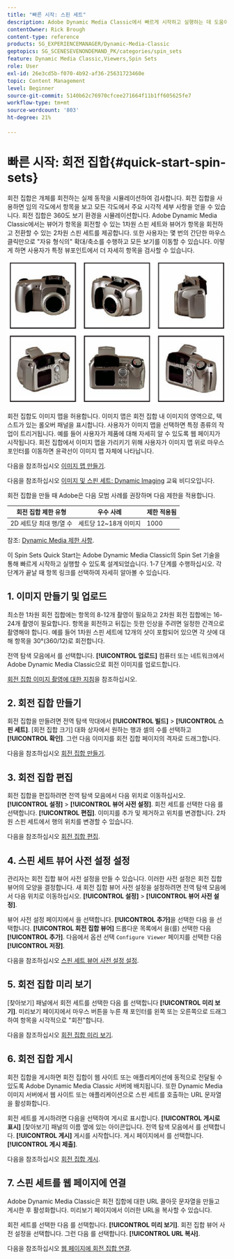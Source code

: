 ```yaml
---
title: "빠른 시작: 스핀 세트"
description: Adobe Dynamic Media Classic에서 빠르게 시작하고 실행하는 데 도움이 되는 소개 및 빠른 스핀 세트 시작입니다.
contentOwner: Rick Brough
content-type: reference
products: SG_EXPERIENCEMANAGER/Dynamic-Media-Classic
geptopics: SG_SCENESEVENONDEMAND_PK/categories/spin_sets
feature: Dynamic Media Classic,Viewers,Spin Sets
role: User
exl-id: 26e3cd5b-f070-4b92-af36-25631723460e
topic: Content Management
level: Beginner
source-git-commit: 5140b62c76970cfcee271664f11b1ff605625fe7
workflow-type: tm+mt
source-wordcount: '803'
ht-degree: 21%

---
```


# 빠른 시작: 회전 집합{#quick-start-spin-sets}

회전 집합은 개체를 회전하는 실제 동작을 시뮬레이션하여 검사합니다. 회전 집합을 사용하면 임의 각도에서 항목을 보고 모든 각도에서 주요 시각적 세부 사항을 얻을 수 있습니다. 회전 집합은 360도 보기 환경을 시뮬레이션합니다. Adobe Dynamic Media Classic에서는 뷰어가 항목을 회전할 수 있는 1차원 스핀 세트와 뷰어가 항목을 회전하고 전환할 수 있는 2차원 스핀 세트를 제공합니다. 또한 사용자는 몇 번의 간단한 마우스 클릭만으로 &quot;자유 형식의&quot; 확대/축소를 수행하고 모든 보기를 이동할 수 있습니다. 이렇게 하면 사용자가 특정 뷰포인트에서 더 자세히 항목을 검사할 수 있습니다.

![회전 집합에 대한 이미지.](/help/using/assets/spin_set.png)

회전 집합도 이미지 맵을 허용합니다. 이미지 맵은 회전 집합 내 이미지의 영역으로, 텍스트가 있는 롤오버 패널을 표시합니다. 사용자가 이미지 맵을 선택하면 특정 종류의 작업이 트리거됩니다. 예를 들어 사용자가 제품에 대해 자세히 알 수 있도록 웹 페이지가 시작됩니다. 회전 집합에서 이미지 맵을 가리키기 위해 사용자가 이미지 맵 위로 마우스 포인터를 이동하면 윤곽선이 이미지 맵 자체에 나타납니다.

다음을 참조하십시오 [이미지 맵 만들기](creating-image-maps.md).

다음을 참조하십시오 [이미지 및 스핀 세트: Dynamic Imaging](https://s7d5.scene7.com/s7viewers/html5/VideoViewer.html?videoserverurl=https://s7d5.scene7.com/is/content/&amp;emailurl=https://s7d5.scene7.com/s7/emailFriend&amp;serverUrl=https://s7d5.scene7.com/is/image/&amp;config=Scene7SharedAssets/Universal_HTML5_Video&amp;contenturl=https://s7d5.scene7.com/skins/&amp;asset=S7tutorials/556_Image%20&amp;%20Spin%20Sets_converted%20renamed_Dynamic%20Imaging-AVS) 교육 비디오입니다.

회전 집합을 만들 때 Adobe은 다음 모범 사례를 권장하며 다음 제한을 적용합니다.

| 회전 집합 제한 유형 | 우수 사례 | 제한 적용됨 |
| --- | --- | --- |
| 2D 세트당 최대 행/열 수 | 세트당 12~18개 이미지 | 1000 |

참조: [Dynamic Media 제한 사항](/help/using/limitations.md).

이 Spin Sets Quick Start는 Adobe Dynamic Media Classic의 Spin Set 기술을 통해 빠르게 시작하고 실행할 수 있도록 설계되었습니다. 1-7 단계를 수행하십시오. 각 단계가 끝날 때 항목 링크를 선택하여 자세히 알아볼 수 있습니다.

## 1. 이미지 만들기 및 업로드

최소한 1차원 회전 집합에는 항목의 8-12개 촬영이 필요하고 2차원 회전 집합에는 16-24개 촬영이 필요합니다. 항목을 회전하고 뒤집는 듯한 인상을 주려면 일정한 간격으로 촬영해야 합니다. 예를 들어 1차원 스핀 세트에 12개의 샷이 포함되어 있으면 각 샷에 대해 항목을 30°(360/12)로 회전합니다.

전역 탐색 모음에서 를 선택합니다. **[!UICONTROL 업로드]** 컴퓨터 또는 네트워크에서 Adobe Dynamic Media Classic으로 회전 이미지를 업로드합니다.

[회전 집합 이미지 촬영에 대한 지침](creating-spin-set.md#guidelines-for-shooting-spin-set-images)을 참조하십시오.

## 2. 회전 집합 만들기

회전 집합을 만들려면 전역 탐색 막대에서 **[!UICONTROL 빌드]** > **[!UICONTROL 스핀 세트]**. [회전 집합 크기] 대화 상자에서 원하는 행과 셀의 수를 선택하고 **[!UICONTROL 확인]**. 그런 다음 이미지를 회전 집합 페이지의 격자로 드래그합니다.

다음을 참조하십시오 [회전 집합 만들기](creating-spin-set.md#creating-a-spin-set).

## 3. 회전 집합 편집

회전 집합을 편집하려면 전역 탐색 모음에서 다음 위치로 이동하십시오. **[!UICONTROL 설정]** > **[!UICONTROL 뷰어 사전 설정]**. 회전 세트를 선택한 다음 를 선택합니다. **[!UICONTROL 편집]**. 이미지를 추가 및 제거하고 위치를 변경합니다. 2차원 스핀 세트에서 행의 위치를 변경할 수 있습니다.

다음을 참조하십시오 [회전 집합 편집](creating-spin-set.md#editing-a-spin-set).

## 4. 스핀 세트 뷰어 사전 설정 설정

관리자는 회전 집합 뷰어 사전 설정을 만들 수 있습니다. 이러한 사전 설정은 회전 집합 뷰어의 모양을 결정합니다. 새 회전 집합 뷰어 사전 설정을 설정하려면 전역 탐색 모음에서 다음 위치로 이동하십시오. **[!UICONTROL 설정]** > **[!UICONTROL 뷰어 사전 설정]**.

뷰어 사전 설정 페이지에서 을 선택합니다. **[!UICONTROL 추가]**&#x200B;을 선택한 다음 을 선택합니다. **[!UICONTROL 회전 집합 뷰어]** 드롭다운 목록에서 을(를) 선택한 다음 **[!UICONTROL 추가]**. 다음에서 옵션 선택 `Configure Viewer` 페이지를 선택한 다음 **[!UICONTROL 저장]**.

다음을 참조하십시오 [스핀 세트 뷰어 사전 설정 설정](setting-spin-set-viewer-presets.md#setting-up-spin-set-viewer-presets).

## 5. 회전 집합 미리 보기

[찾아보기] 패널에서 회전 세트를 선택한 다음 를 선택합니다 **[!UICONTROL 미리 보기]**. 미리보기 페이지에서 마우스 버튼을 누른 채 포인터를 왼쪽 또는 오른쪽으로 드래그하여 항목을 시각적으로 &quot;회전&quot;합니다.

다음을 참조하십시오 [회전 집합 미리 보기](previewing-spin-set.md#previewing-a-spin-set).

## 6. 회전 집합 게시

회전 집합을 게시하면 회전 집합이 웹 사이트 또는 애플리케이션에 동적으로 전달될 수 있도록 Adobe Dynamic Media Classic 서버에 배치됩니다. 또한 Dynamic Media 이미지 서버에서 웹 사이트 또는 애플리케이션으로 스핀 세트를 호출하는 URL 문자열을 활성화합니다.

회전 세트를 게시하려면 다음을 선택하여 게시로 표시합니다. **[!UICONTROL 게시로 표시]** [찾아보기] 패널의 이름 옆에 있는 아이콘입니다. 전역 탐색 모음에서 를 선택합니다. **[!UICONTROL 게시]** 게시를 시작합니다. 게시 페이지에서 를 선택합니다. **[!UICONTROL 게시 제출]**.

다음을 참조하십시오 [회전 집합 게시](publishing-spin-set.md#publishing-a-spin-set).

## 7. 스핀 세트를 웹 페이지에 연결

Adobe Dynamic Media Classic은 회전 집합에 대한 URL 콜아웃 문자열을 만들고 게시한 후 활성화합니다. 미리보기 페이지에서 이러한 URL을 복사할 수 있습니다.

회전 세트를 선택한 다음 를 선택합니다. **[!UICONTROL 미리 보기]**. 회전 집합 뷰어 사전 설정을 선택합니다. 그런 다음 를 선택합니다. **[!UICONTROL URL 복사]**.

다음을 참조하십시오 [웹 페이지에 회전 집합 연결](linking-spin-set-web-page.md#linking-a-spin-set-to-a-web-page).
